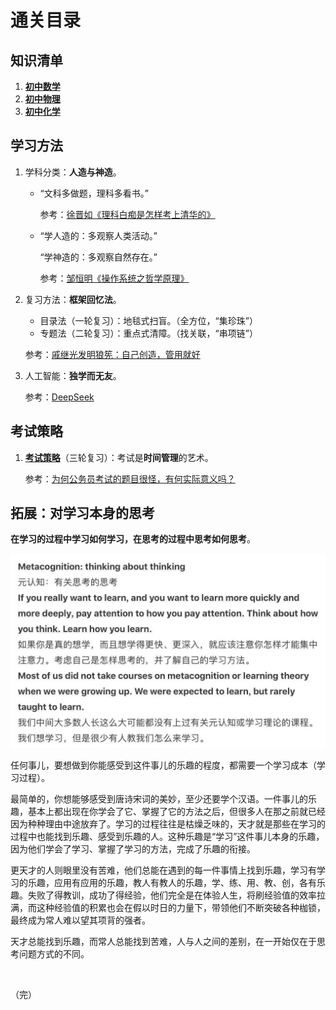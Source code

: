 

# 通关目录

## 知识清单

1. [**初中数学**](math/index.html)
2. [**初中物理**](physics/index.html)
3. [**初中化学**](chemistry/index.html)

## 学习方法

1. 学科分类：**人造与神造**。

   - “文科多做题，理科多看书。”

     参考：[徐晋如《理科白痴是怎样考上清华的》](https://blog.sina.com.cn/s/blog_3f6a436a0100cl5h.html)

   - “学人造的：多观察人类活动。”

     “学神造的：多观察自然存在。”
     
     参考：[邹恒明《操作系统之哲学原理》](img/人造与神造.jpg)

2. 复习方法：**框架回忆法**。

   - 目录法（一轮复习）：地毯式扫盲。（全方位，“集珍珠”）
   - 专题法（二轮复习）：重点式清障。（找关联，“串项链”）

   参考：[戚继光发明狼筅：自己创造，管用就好](https://www.bilibili.com/bangumi/play/ss28879)

3. 人工智能：**独学而无友**。

   参考：[DeepSeek](https://chat.deepseek.com/)

## 考试策略

1. [**考试策略**](strategy/index.html)（三轮复习）：考试是**时间管理**的艺术。

   参考：[为何公务员考试的题目很怪，有何实际意义吗？](https://www.zhihu.com/question/21693971/answer/3322928124)

## 拓展：对学习本身的思考

**在学习的过程中学习如何学习，在思考的过程中思考如何思考**。

<img src="img/思考如何思考，学习如何学习.jpg" style="zoom:60%;" /> 

任何事儿，要想做到你能感受到这件事儿的乐趣的程度，都需要一个学习成本（学习过程）。

最简单的，你想能够感受到唐诗宋词的美妙，至少还要学个汉语。一件事儿的乐趣，基本上都出现在你学会了它、掌握了它的方法之后，但很多人在那之前就已经因为种种理由中途放弃了。学习的过程往往是枯燥乏味的，天才就是那些在学习的过程中也能找到乐趣、感受到乐趣的人。这种乐趣是“学习”这件事儿本身的乐趣，因为他们学会了学习、掌握了学习的方法，完成了乐趣的衔接。

更天才的人则眼里没有苦难，他们总能在遇到的每一件事情上找到乐趣，学习有学习的乐趣，应用有应用的乐趣，教人有教人的乐趣，学、练、用、教、创，各有乐趣。失败了得教训，成功了得经验，他们完全是在体验人生，将刷经验值的效率拉满，而这种经验值的积累也会在假以时日的力量下，带领他们不断突破各种枷锁，最终成为常人难以望其项背的强者。

天才总能找到乐趣，而常人总能找到苦难，人与人之间的差别，在一开始仅在于思考问题方式的不同。

<br>

（完）
